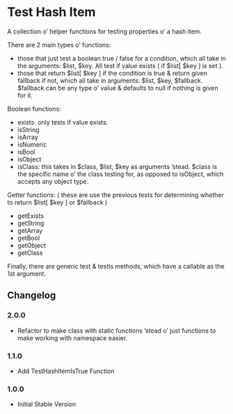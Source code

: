 Test Hash Item
=========================

A collection o’ helper functions for testing properties o’ a hash item.

There are 2 main types o’ functions:
* those that just test a boolean true / false for a condition, which all take in the arguments: $list, $key. All test if value exists ( if $list[ $key ] is set ).
* those that return $list[ $key ] if the condition is true & return given fallback if not, which all take in arguments: $list, $key, $fallback. $fallback can be any type o’ value & defaults to null if nothing is given for it.

Boolean functions:
* exists: only tests if value exists.
* isString
* isArray
* isNumeric
* isBool
* isObject
* isClass: this takes in $class, $list, $key as arguments ’stead. $class is the specific name o’ the class testing for, as opposed to isObject, which accepts any object type.

Getter functions: ( these are use the previous tests for determining whether to return $list[ $key ] or $fallback )
* getExists
* getString
* getArray
* getBool
* getObject
* getClass

Finally, there are generic test & testIs methods, which have a callable as the 1st argument.

## Changelog

### 2.0.0
* Refactor to make class with static functions ’stead o’ just functions to make working with namespace easier.

### 1.1.0
* Add TestHashItemIsTrue Function

### 1.0.0
* Initial Stable Version
